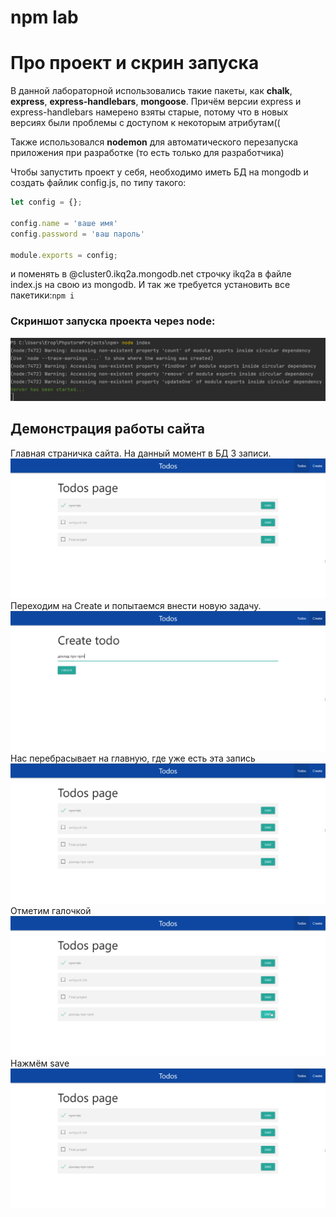 # npm lab
# Про проект и скрин запуска
В данной лабораторной использовались такие пакеты, 
как **chalk**, **express**, **express-handlebars**, 
**mongoose**. Причём версии express и express-handlebars
намерено взяты старые, потому что в новых версиях были проблемы 
с доступом к некоторым атрибутам((

Также использовался **nodemon** для автоматического 
перезапуска приложения при разработке
(то есть только для разработчика)

Чтобы запустить проект у себя, необходимо иметь БД
на mongodb и создать файлик config.js, по типу такого:

```js
let config = {};

config.name = 'ваше имя'
config.password = 'ваш пароль'

module.exports = config;
```
и поменять в @cluster0.ikq2a.mongodb.net строчку ikq2a в файле index.js
на свою из mongodb.
И так же требуется установить все пакетики:```npm i```
### Скриншот запуска проекта через node:

![1](./img_md/1.png)

## Демонстрация работы сайта
Главная страничка сайта. На данный момент в БД 3 записи.
![2](./img_md/2.png)
Переходим на Create и попытаемся внести новую задачу.
![3](./img_md/3.png)
Нас перебрасывает на главную, где уже есть эта запись
![4](./img_md/4.png)
Отметим галочкой
![5](./img_md/5.png)
Нажмём save
![6](./img_md/6.png)